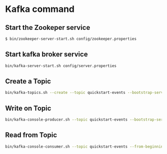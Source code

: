 # Kafka command

## Start the Zookeper service
```bash
$ bin/zookeeper-server-start.sh config/zookeeper.properties
```

## Start kafka broker service
```bash
bin/kafka-server-start.sh config/server.properties
```

## Create a Topic
```bash
bin/kafka-topics.sh --create --topic quickstart-events --bootstrap-server localhost:9092 --replication-factor 1 --partitions 1
```

## Write on Topic
```bash
bin/kafka-console-producer.sh --topic quickstart-events --bootstrap-server localhost:9092
```

## Read from Topic
```bash
bin/kafka-console-consumer.sh --topic quickstart-events --from-beginning --bootstrap-server localhost:9092
```

